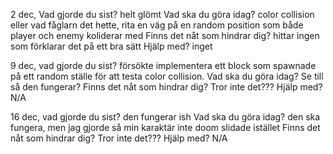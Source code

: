 2 dec, Vad gjorde du sist?
helt glömt
Vad ska du göra idag?
color collision eller vad fåglarn det hette, rita en väg på en random position som både player och enemy koliderar med
Finns det nåt som hindrar dig?
hittar ingen som förklarar det på ett bra sätt
Hjälp med?
inget

9 dec, vad gjorde du sist?
försökte implementera ett block som spawnade på ett random ställe för att testa color collision.
Vad ska du göra idag?
Se till så den fungerar?
Finns det nåt som hindrar dig? 
Tror inte det???
Hjälp med?
N/A

16 dec, vad gjorde du sist?
den fungerar ish
Vad ska du göra idag?
den ska fungera, men jag gjorde så min karaktär inte doom slidade istället
Finns det nåt som hindrar dig? 
Tror inte det???
Hjälp med?
N/A